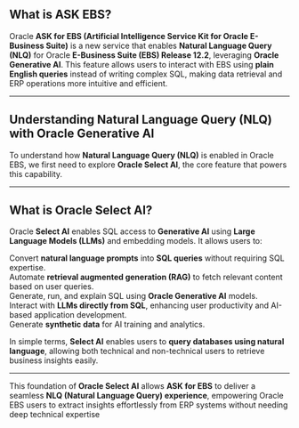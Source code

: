 
## **What is ASK EBS?**  

Oracle **ASK for EBS (Artificial Intelligence Service Kit for Oracle E-Business Suite)** is a new service that enables **Natural Language Query (NLQ)** for Oracle **E-Business Suite (EBS) Release 12.2**, leveraging **Oracle Generative AI**. This feature allows users to interact with EBS using **plain English queries** instead of writing complex SQL, making data retrieval and ERP operations more intuitive and efficient.  

---

## **Understanding Natural Language Query (NLQ) with Oracle Generative AI**  

To understand how **Natural Language Query (NLQ)** is enabled in Oracle EBS, we first need to explore **Oracle Select AI**, the core feature that powers this capability.  

---

## **What is Oracle Select AI?**  

Oracle **Select AI** enables SQL access to **Generative AI** using **Large Language Models (LLMs)** and embedding models. It allows users to:  

Convert **natural language prompts** into **SQL queries** without requiring SQL expertise.  
Automate **retrieval augmented generation (RAG)** to fetch relevant content based on user queries.  
Generate, run, and explain SQL using **Oracle Generative AI** models.  
Interact with **LLMs directly from SQL**, enhancing user productivity and AI-based application development.  
Generate **synthetic data** for AI training and analytics.  

In simple terms, **Select AI** enables users to **query databases using natural language**, allowing both technical and non-technical users to retrieve business insights easily.  

---

This foundation of **Oracle Select AI** allows **ASK for EBS** to deliver a seamless **NLQ (Natural Language Query) experience**, empowering Oracle EBS users to extract insights effortlessly from ERP 
systems without needing deep technical expertise

